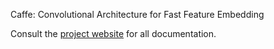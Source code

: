 Caffe: Convolutional Architecture for Fast Feature Embedding

Consult the [project website](http://caffe.berkeleyvision.org) for all documentation.
